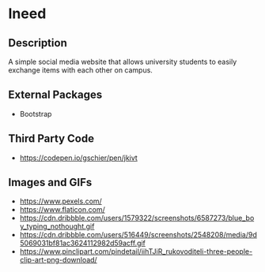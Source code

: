 # Ineed

## Description

A simple social media website that allows university students to easily exchange items with each other on campus.

## External Packages

- Bootstrap

## Third Party Code

- https://codepen.io/gschier/pen/jkivt

## Images and GIFs

- https://www.pexels.com/
- https://www.flaticon.com/
- https://cdn.dribbble.com/users/1579322/screenshots/6587273/blue_boy_typing_nothought.gif
- https://cdn.dribbble.com/users/516449/screenshots/2548208/media/9d5069031bf81ac3624112982d59acff.gif
- https://www.pinclipart.com/pindetail/iihTJiR_rukovoditeli-three-people-clip-art-png-download/

